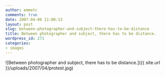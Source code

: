 ```yaml
---
author: emmetc
comments: true
date: 2007-04-06 11:00:13
layout: post
slug: between-photographer-and-subject-there-has-to-be-distance
title: Between photographer and subject, there has to be distance.
wordpress_id: 271
categories:
- images
---
```


![Between photographer and subject, there has to be distance.]({{ site.url }}/uploads/2007/04/protest.jpg)
